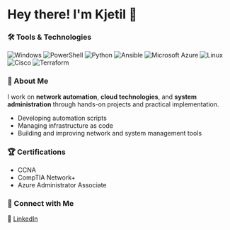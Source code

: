 # Hey there! I'm Kjetil 👋  

### 🛠 Tools & Technologies  
![Windows](https://img.shields.io/badge/Windows-0078D6?style=flat&logo=windows&logoColor=white) ![PowerShell](https://img.shields.io/badge/PowerShell-5391FE?style=flat&logo=powershell&logoColor=white) ![Python](https://img.shields.io/badge/python-3670A0?style=flat&logo=python&logoColor=ffdd54) ![Ansible](https://img.shields.io/badge/ansible-%231A1918.svg?style=flat&logo=ansible&logoColor=white) ![Microsoft Azure](https://img.shields.io/badge/azure-%230072C6.svg?style=flat&logo=microsoftazure&logoColor=white) ![Linux](https://img.shields.io/badge/Linux-FCC624?style=flat&logo=linux&logoColor=black) ![Cisco](https://img.shields.io/badge/Cisco-%23049fd9.svg?style=flat&logo=cisco&logoColor=black) ![Terraform](https://img.shields.io/badge/terraform-%235835CC.svg?style=flat&logo=terraform&logoColor=white)  

### 🌱 About Me  
I work on **network automation**, **cloud technologies**, and **system administration** through hands-on projects and practical implementation.  

- Developing automation scripts  
- Managing infrastructure as code  
- Building and improving network and system management tools  

### 🏆 Certifications  
- CCNA  
- CompTIA Network+  
- Azure Administrator Associate  

### 🤝 Connect with Me  
💼 [LinkedIn](https://www.linkedin.com/in/kjetil-melby/)  
